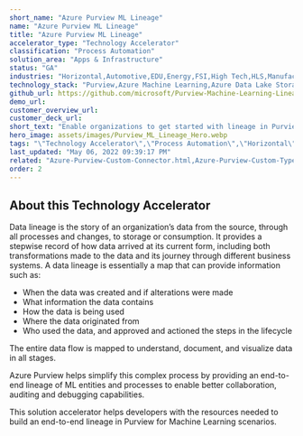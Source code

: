 ```yaml
---
short_name: "Azure Purview ML Lineage"
name: "Azure Purview ML Lineage"
title: "Azure Purview ML Lineage"
accelerator_type: "Technology Accelerator"
classification: "Process Automation"
solution_area: "Apps & Infrastructure"
status: "GA"
industries: "Horizontal,Automotive,EDU,Energy,FSI,High Tech,HLS,Manufacturing,Media and Entertainment,Retail,Professional Services,SLG"
technology_stack: "Purview,Azure Machine Learning,Azure Data Lake Storage,Synapse Analytics,Power BI"
github_url: https://github.com/microsoft/Purview-Machine-Learning-Lineage-Solution-Accelerator
demo_url: 
customer_overview_url: 
customer_deck_url: 
short_text: "Enable organizations to get started with lineage in Purview for Machine Learning scenarios"
hero_image: assets/images/Purview_ML_Lineage_Hero.webp
tags: "\"Technology Accelerator\",\"Process Automation\",\"Horizontal\",\"Automotive\",\"EDU\",\"Energy\",\"FSI\",\"High Tech\",\"HLS\",\"Manufacturing\",\"Media and Entertainment\",\"Retail\",\"Professional Services\",\"SLG\",\"Purview\",\"Azure Machine Learning\",\"Azure Data Lake Storage\",\"Synapse Analytics\",\"Power BI\",\"Apps & Infrastructure\""
last_updated: "May 06, 2022 09:39:17 PM"
related: "Azure-Purview-Custom-Connector.html,Azure-Purview-Custom-Types-Tool.html,Data-Governance-Demo-Generator.html,Azure-Purview-Workshop.html"
order: 2
---
```

## About this Technology Accelerator

Data lineage is the story of an organization’s data from the source, through all processes and changes, to storage or consumption. It provides a stepwise record of how data arrived at its current form, including both transformations made to the data and its journey through different business systems. A data lineage is essentially a map that can provide information such as:

* When the data was created and if alterations were made
* What information the data contains
* How the data is being used
* Where the data originated from
* Who used the data, and approved and actioned the steps in the lifecycle

The entire data flow is mapped to understand, document, and visualize data in all stages.

Azure Purview helps simplify this complex process by providing an end-to-end lineage of ML entities and processes to enable better collaboration, auditing and debugging capabilities.

This solution accelerator helps developers with the resources needed to build an end-to-end lineage in Purview for Machine Learning scenarios.
